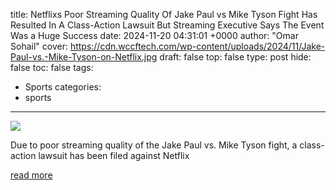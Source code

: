 title: Netflixs Poor Streaming Quality Of Jake Paul vs Mike Tyson Fight Has Resulted In A Class-Action Lawsuit But Streaming Executive Says The Event Was a Huge Success
date: 2024-11-20 04:31:01 +0000
author: "Omar Sohail"
cover: https://cdn.wccftech.com/wp-content/uploads/2024/11/Jake-Paul-vs.-Mike-Tyson-on-Netflix.jpg
draft: false
top: false
type: post
hide: false
toc: false
tags:
  - Sports
categories:
  - sports
---

![](https://cdn.wccftech.com/wp-content/uploads/2024/11/Jake-Paul-vs.-Mike-Tyson-on-Netflix.jpg)

Due to poor streaming quality of the Jake Paul vs. Mike Tyson fight, a class-action lawsuit has been filed against Netflix

[read more](https://wccftech.com/netflix-faces-class-action-lawsuit-over-jake-paul-vs-mike-tyson-fight/)
